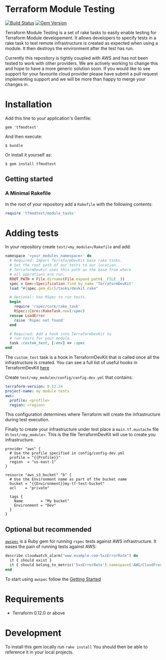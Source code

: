# Terraform Module Testing

[![Build Status](https://travis-ci.org/vistaprint/tfmodtest.svg?branch=master)](https://travis-ci.org/vistaprint/tfmodtest)
[![Gem Version](https://badge.fury.io/rb/tfmodtest.svg)](https://badge.fury.io/rb/tfmodtest)

Terraform Module Testing is a set of rake tasks to easily enable testing for Terraform Module developement. It allows developers to specify tests in a rake task to test remote infrastructure is created as expected when using a module. It then destroys the environment after the test has run.

Currently this repository is tightly coupled with AWS and has not been tested to work with other providers. We are actively working to change this and hope to have a more generic solution soon. If you would like to see support for your favourite cloud provider please have submit a pull request implementing support and we will be more than happy to merge your changes in.

# Installation
Add this line to your application's Gemfile:

`gem 'tfmodtest'`  

And then execute:

`$ bundle`  

Or install it yourself as:

`$ gem install tfmodtest`

## Getting started

### A Minimal Rakefile

In the root of your repository add a `Rakefile` with the following contents:

```ruby
require 'tfmodtest/module_tasks'
```

# Adding tests 

In your repository create `test/<my_module>/Rakefile` and add:

```ruby
namespace '<your_modules_namespace>' do
  # Required: Import TerraformDevKit base rake tasks.
  # Set the root path of our tests to our location. 
  # TerraformDevKit uses this path as the base from where
  # all operations are run.
  ROOT_PATH = File.dirname(File.expand_path(__FILE__))
  spec = Gem::Specification.find_by_name 'TerraformDevKit'
  load "#{spec.gem_dir}/tasks/devkit.rake"

  # Optional: Use RSpec to run tests.
  begin
    require 'rspec/core/rake_task'
    RSpec::Core::RakeTask.new(:spec)
  rescue LoadError
    raise 'Rspec not found'
  end

  # Required: Add a hook into TerraformDevKit to 
  # run tests for your module. 
  task :custom_test, [:env] => :spec
end
```

The `custom_test` task is a hook in TerraformDevKit that is called once all the infrastructure is created. You can see a full list of useful hooks in TerraformDevKit [here](https://github.com/vistaprint/TerraformDevKit#tasks-and-hooks)

Create `test/<my_module>/config/config-dev.yml` that contains:

```yml
terraform-version: 0.12.24
project-name: my module tests
aws:
  profile: <profile>
  region: <region>
```

This configuration determines where Terraform will create the infrastructure during test execution. 

Finally to create your infrastructure under test place a `main.tf.mustache` file in `test/<my_module>`. This is the file TerraformDevKit will use to create you infrastructure. 

```hcl
provider "aws" {
  # Use the profile specified in config/config-dev.yml
  profile = "{{Profile}}"
  region  = "us-east-1"
}

resource "aws_s3_bucket" "b" {
  # Use the Environment name as part of the bucket name
  bucket = "{{Environment}}my-tf-test-bucket"
  acl    = "private"

  tags {
    Name        = "My bucket"
    Environment = "Dev"
  }
}
```

## Optional but recommended

[`awspec`](https://github.com/k1LoW/awspec) is a Ruby gem for running `rspec` tests against AWS infrastructure. It eases the pain of running tests against AWS:

```ruby
describe cloudwatch_alarm("www.example.com-5xxErrorRate") do
  it { should exist }
  it { should belong_to_metric('5xxErrorRate').namespace('AWS/CloudFront') }
end
```

To start using `awspec` follow the [Getting Started ](https://github.com/k1LoW/awspec#getting-started) 

# Requirements

* Terraform 0.12.0 or above

# Development

To install this gem locally run `rake install` You should then be able to reference it in your local projects.
